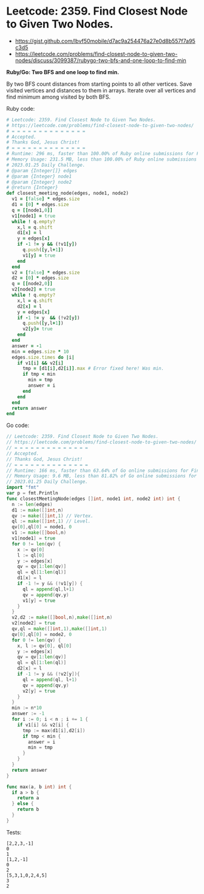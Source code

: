 # Leetcode: 2359. Find Closest Node to Given Two Nodes.

- https://gist.github.com/lbvf50mobile/d7ac9a254476a27e0d8b557f7a95c3d5
- https://leetcode.com/problems/find-closest-node-to-given-two-nodes/discuss/3099387/rubygo-two-bfs-and-one-loop-to-find-min

**Ruby/Go: Two BFS and one loop to find min.**

By two BFS count distances from starting points to all other vertices. Save visited vertices and distances to them in arrays. Iterate over all vertices and find minimum among visited by both BFS.

Ruby code:
```Ruby
# Leetcode: 2359. Find Closest Node to Given Two Nodes.
# https://leetcode.com/problems/find-closest-node-to-given-two-nodes/
# = = = = = = = = = = = = = =
# Accepted.
# Thanks God, Jesus Christ!
# = = = = = = = = = = = = = =
# Runtime: 296 ms, faster than 100.00% of Ruby online submissions for Find Closest Node to Given Two Nodes.
# Memory Usage: 231.5 MB, less than 100.00% of Ruby online submissions for Find Closest Node to Given Two Nodes.
# 2023.01.25 Daily Challenge.
# @param {Integer[]} edges
# @param {Integer} node1
# @param {Integer} node2
# @return {Integer}
def closest_meeting_node(edges, node1, node2)
  v1 = [false] * edges.size
  d1 = [0] * edges.size
  q = [[node1,0]]
  v1[node1] = true
  while ! q.empty?
    x,l = q.shift
    d1[x] = l
    y = edges[x]
    if -1 != y && (!v1[y])
      q.push([y,l+1])
      v1[y] = true
    end
  end
  v2 = [false] * edges.size
  d2 = [0] * edges.size
  q = [[node2,0]]
  v2[node2] = true
  while ! q.empty?
    x,l = q.shift
    d2[x] = l
    y = edges[x]
    if -1 != y  && (!v2[y])
      q.push([y,l+1])
      v2[y]= true
    end
  end
  answer = -1
  min = edges.size * 10
  edges.size.times do |i|
    if v1[i] && v2[i]
      tmp = [d1[i],d2[i]].max # Error fixed here! Was min.
      if tmp < min
        min = tmp
        answer = i
      end
    end
  end
  return answer
end
```
Go code:
```Go
// Leetcode: 2359. Find Closest Node to Given Two Nodes.
// https://leetcode.com/problems/find-closest-node-to-given-two-nodes/
// = = = = = = = = = = = = = =
// Accepted.
// Thanks God, Jesus Christ!
// = = = = = = = = = = = = = =
// Runtime: 166 ms, faster than 63.64% of Go online submissions for Find Closest Node to Given Two Nodes.
// Memory Usage: 9.6 MB, less than 81.82% of Go online submissions for Find Closest Node to Given Two Nodes.
// 2023.01.25 Daily Challenge.
import "fmt"
var p = fmt.Println
func closestMeetingNode(edges []int, node1 int, node2 int) int {
  n := len(edges)
  d1 := make([]int,n)
  qv := make([]int,1) // Vertex.
  ql := make([]int,1) // Level.
  qv[0],ql[0] = node1, 0
  v1 := make([]bool,n)
  v1[node1] = true
  for 0 != len(qv) {
    x := qv[0]
    l := ql[0]
    y := edges[x]
    qv = qv[1:len(qv)]
    ql = ql[1:len(ql)]
    d1[x] = l
    if -1 != y && (!v1[y]) {
      ql = append(ql,l+1)
      qv = append(qv,y)
      v1[y] = true
    }
  }
  v2,d2 := make([]bool,n),make([]int,n)
  v2[node2] = true
  qv,ql = make([]int,1),make([]int,1)
  qv[0],ql[0] = node2, 0
  for 0 != len(qv) {
    x, l := qv[0], ql[0]
    y := edges[x]
    qv = qv[1:len(qv)]
    ql = ql[1:len(ql)]
    d2[x] = l
    if -1 != y && (!v2[y]){
      ql = append(ql, l+1)
      qv = append(qv,y)
      v2[y] = true
    }
  }
  min := n*10
  answer := -1
  for i := 0; i < n ; i += 1 {
    if v1[i] && v2[i] {
      tmp := max(d1[i],d2[i])
      if tmp < min {
        answer = i
        min = tmp
      }
    }
  }
  return answer
}

func max(a, b int) int {
  if a > b {
    return a 
  } else {
    return b
  }
}
```

Tests:
```
[2,2,3,-1]
0
1
[1,2,-1]
0
2
[5,3,1,0,2,4,5]
3
2
```

